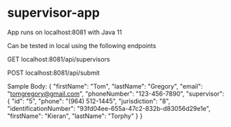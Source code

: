# supervisor-app

App runs on localhost:8081 with Java 11

Can be tested in local using the following endpoints

GET localhost:8081/api/supervisors

POST localhost:8081/api/submit

Sample Body:
{
    "firstName": "Tom",
    "lastName": "Gregory",
    "email": "tomgregory@gmail.com",
    "phoneNumber": "123-456-7890",
    "supervisor": 
    {
        "id": "5",
        "phone": "(964) 512-1445",
        "jurisdiction": "8",
        "identificationNumber": "93fd04ee-655a-47c2-832b-d83056d29e1e",
        "firstName": "Kieran",
        "lastName": "Torphy"
    }
}
